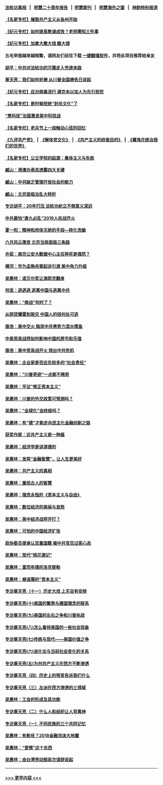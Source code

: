 #### [法轮功真相](https://github.com/gfw-breaker/truth/blob/master/README.md?t=0) &nbsp;&nbsp;|&nbsp;&nbsp; [明慧二十周年报告](https://github.com/gfw-breaker/mh-reports/blob/master/README.md?t=0) &nbsp;&nbsp;|&nbsp;&nbsp;[明慧期刊](https://github.com/gfw-breaker/mh-qikan) &nbsp;&nbsp;|&nbsp;&nbsp; [明慧海外之窗](https://github.com/gfw-breaker/mh-news/blob/master/README.md?t=0) &nbsp;&nbsp;|&nbsp;&nbsp; [神韵特别报道](https://github.com/gfw-breaker/mh-news/blob/master/shenyun.md?t=0)
#### [【名家专栏】摧毁共产主义从各州开始](../pages/nsc423/n13076376.md?t=07151551) 
#### [【纪元专栏】如何提高教课成效？老师需知三件事](../pages/nsc423/n12417848.md?t=07151551) 
#### [【纪元专栏】加拿大撒大钱 酿大错](../pages/nsc423/n12406564.md?t=07151551) 
#### 五毛举报越来越频繁，请网友们前往下载 [一键翻墙软件](https://github.com/gfw-breaker/ssr-accounts)，并将此项目推荐给亲友
#### [胡平：中共对法轮功的污蔑走入穷途末路](../pages/nsc423/n12266737.md?t=07151551) 
#### [章天亮：我们如何祈祷 从川普全国祷告日说起](../pages/nsc423/n11944627.md?t=07151551) 
#### [【纪元专栏】应对病毒流行 渥京未以加人为先引担忧](../pages/nsc423/n11875714.md?t=07151551) 
#### [【名家专栏】是时候拒绝“封杀文化”了](../pages/nsc423/n11814093.md?t=07151551) 
#### [“黑科技”治国激发美中科技战](../pages/nsc423/n11638056.md?t=07151551) 
#### [【名家专栏】老兵节上一段触动心弦的回忆](../pages/nsc423/n11646016.md?t=07151551) 
#### [《九评共产党》](https://github.com/begood0513/9ping.md/blob/master/README.md) &nbsp;|&nbsp; [《解体党文化》](../../../../jtdwh.md/blob/master/README.md)  &nbsp;|&nbsp; [《共产主义的终极目的》](../../../../gczydzjmd.md/blob/master/README.md) &nbsp;|&nbsp; [《魔鬼在统治我们的世界》](../../../../mgztzwmdsj.md/blob/master/README.md) 
#### [【名家专栏】公立学校的起源：集体主义与失败](../pages/nsc423/n11601833.md?t=07151551) 
#### [臧山：港澳办表态透露四大关键](../pages/nsc423/n11421628.md?t=07151551) 
#### [臧山：中共缺乏管理开放社会的能力](../pages/nsc423/n11407457.md?t=07151551) 
#### [臧山：北京面临治乱大转折](../pages/nsc423/n11406895.md?t=07151551) 
#### [专访胡平：20年打压 法轮功屹立不倒意义深远](../pages/nsc423/n11398800.md?t=07151551) 
#### [中共最怕“逢九必乱”2019人权战开火](../pages/nsc423/n11385248.md?t=07151551) 
#### [夏一阳：精神和肉体灭绝的手段—转化洗脑](../pages/nsc423/n11368250.md?t=07151551) 
#### [六月风云激变 北京当局面临三条路](../pages/nsc423/n11313668.md?t=07151551) 
#### [许茹：南京公安大数据中心主任猝死是偶然？](../pages/nsc423/n11064744.md?t=07151551) 
#### [横河：华为孟晚舟案起诉引渡 美中角力升级](../pages/nsc423/n11027230.md?t=07151551) 
#### [吴惠林：诺贝尔奖让海耶克翻身](../pages/nsc423/n10890049.md?t=07151551) 
#### [何坚：逃逃逃 逃离中国与逃离中共](../pages/nsc423/n10592891.md?t=07151551) 
#### [吴惠林：“商战”何时了？](../pages/nsc423/n10573558.md?t=07151551) 
#### [从网贷爆雷到股灾 中国人的钱何处可逃](../pages/nsc423/n10572800.md?t=07151551) 
#### [唐浩：美中交火 隐现中共黑势力混水摸鱼](../pages/nsc423/n10544040.md?t=07151551) 
#### [中美贸易战将如何影响中国的房市和币值](../pages/nsc423/n10543697.md?t=07151551) 
#### [唐浩：美中贸易战开火 烧出中共危机](../pages/nsc423/n10540126.md?t=07151551) 
#### [吴惠林：企业家是否应负较多的“社会责任”](../pages/nsc423/n10535022.md?t=07151551) 
#### [吴惠林：“川普奇迹”一点都不稀奇](../pages/nsc423/n10512808.md?t=07151551) 
#### [吴惠林：平议“修正资本主义”](../pages/nsc423/n10495724.md?t=07151551) 
#### [吴惠林：川普的外交政策可预测吗？](../pages/nsc423/n10462387.md?t=07151551) 
#### [吴惠林：“全球化”会终结吗？](../pages/nsc423/n10452838.md?t=07151551) 
#### [吴惠林：有“德”才能走向民主化金融创新之路](../pages/nsc423/n10432292.md?t=07151551) 
#### [获奖作家：这共产主义是一种癌](../pages/nsc423/n10431541.md?t=07151551) 
#### [吴惠林：经济学是讲道德的](../pages/nsc423/n10398014.md?t=07151551) 
#### [吴惠林：发挥“金融智慧”，让人生更美好](../pages/nsc423/n10375019.md?t=07151551) 
#### [吴惠林：共产主义的真相](../pages/nsc423/n10351394.md?t=07151551) 
#### [吴惠林：重拾古人的智慧](../pages/nsc423/n10337691.md?t=07151551) 
#### [吴惠林：理念永恒的《资本主义与自由》](../pages/nsc423/n10316274.md?t=07151551) 
#### [吴惠林：数位经济的美丽与哀愁](../pages/nsc423/n10292946.md?t=07151551) 
#### [吴惠林：美中经济战将开打？](../pages/nsc423/n10258825.md?t=07151551) 
#### [吴惠林：可怕的中国经济扩张](../pages/nsc423/n10219147.md?t=07151551) 
#### [政协委员提承认双重国籍 揭中共官员过客心态](../pages/nsc423/n10208809.md?t=07151551) 
#### [吴惠林：现代“桃花源记”](../pages/nsc423/n10185234.md?t=07151551) 
#### [吴惠林：富而有德的洛克斐勒](../pages/nsc423/n10142264.md?t=07151551) 
#### [吴惠林：被诬蔑的“资本主义”](../pages/nsc423/n10124816.md?t=07151551) 
#### [专访章天亮（十一）历史大戏 上天自有安排](../pages/nsc423/n10094905.md?t=07151551) 
#### [专访章天亮(十)美国的繁荣与建国理念的联系](../pages/nsc423/n10094899.md?t=07151551) 
#### [专访章天亮(九)美国的左右之争和川普执政](../pages/nsc423/n10094889.md?t=07151551) 
#### [专访章天亮(八)怎么看待美国的一些社会现象](../pages/nsc423/n10094857.md?t=07151551) 
#### [专访章天亮(七)传统与现代——美国价值之争](../pages/nsc423/n10093140.md?t=07151551) 
#### [专访章天亮(六)进化论与当前社会变化的关系](../pages/nsc423/n10092036.md?t=07151551) 
#### [专访章天亮(五)为何共产主义在西方不断渗透](../pages/nsc423/n10083620.md?t=07151551) 
#### [专访章天亮（四）历史上的预言告诉我们什么](../pages/nsc423/n10083606.md?t=07151551) 
#### [专访章天亮（三）左派在西方渗透的三领域](../pages/nsc423/n10081115.md?t=07151551) 
#### [吴惠林：工会的形成及其功能](../pages/nsc423/n10080633.md?t=07151551) 
#### [专访章天亮（二）什么人和组织让人背离神](../pages/nsc423/n10076637.md?t=07151551) 
#### [专访章天亮（一）不同民族的三个共同记忆](../pages/nsc423/n10074188.md?t=07151551) 
#### [吴惠林：有影呒？2018金融泡沫大地震](../pages/nsc423/n10040534.md?t=07151551) 
#### [吴惠林：“爱情”这个东西](../pages/nsc423/n10019423.md?t=07151551) 
#### [吴惠林：由台湾劳动部政次请辞说起](../pages/nsc423/n9979679.md?t=07151551) 

----
#### [ >>> 更早内容 <<< ](../indexes/nsc423-earlier.md)
